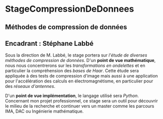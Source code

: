 # StageCompressionDeDonnees
## Méthodes de compression de données 
## Encadrant : Stéphane Labbé

Sous la direction de M. Labbé, le stage portera sur *l'étude de diverses méthodes de compression de données*. 
D'un **point de vue mathématique**, nous nous concentrerons sur les *transformations en ondelettes* et en particulier 
la compréhension des *bases de Haar*. Cette étude sera appliquée à des tests de compression d'image mais aussi à une application 
pour l'accélération des calculs en électromagnétisme, en particulier pour des *réseaux d'antennes*. 

D'un **point de vue implémentation**, le langage utilisé sera *Python*. Concernant mon projet professionnel, ce stage sera un outil 
pour découvrir le milieu de la recherche et continuer vers un master comme les parcours IMA, DAC ou Ingénierie mathématique.